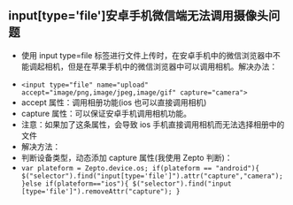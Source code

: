 ## input[type='file']安卓手机微信端无法调用摄像头问题

- 使用 input type=file 标签进行文件上传时，在安卓手机中的微信浏览器中不能调起相机，但是在苹果手机中的微信浏览器中可以调用相机。解决办法：

* `<input type="file" name="upload" accept="image/png,image/jpeg,image/gif" capture="camera">`
* accept 属性：调用相册功能(ios 也可以直接调用相机)
* capture 属性：可以保证安卓手机调用相机功能。
* 注意：如果加了这条属性，会导致 ios 手机直接调用相机而无法选择相册中的文件
* 解决方法：
* 判断设备类型，动态添加 capture 属性(我使用 Zepto 判断)：
* `var plateform = Zepto.device.os; if(plateform == "android"){ $("selector").find("input[type='file']").attr("capture","camera"); }else if(plateform=="ios"){ $("selector").find("input      [type='file']").removeAttr("capture"); }`

